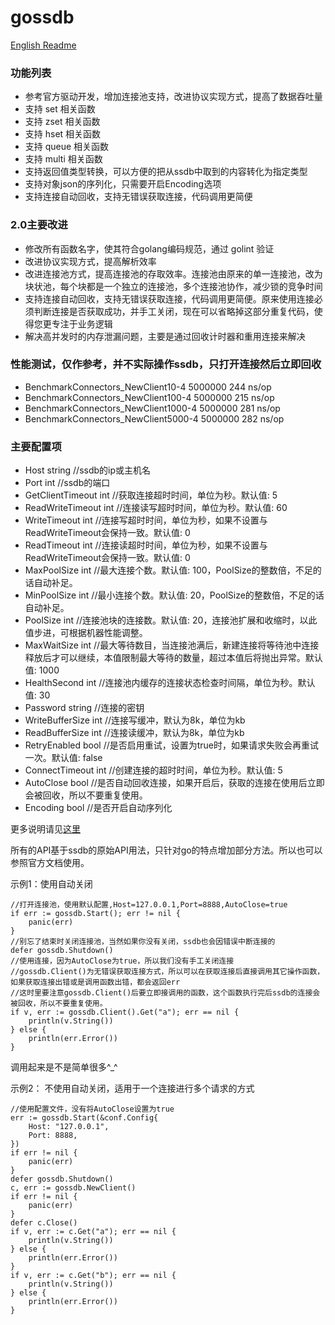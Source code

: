 # gossdb

[English Readme](https://gowalker.org/github.com/heeyapp/gossdb)
### 功能列表

* 参考官方驱动开发，增加连接池支持，改进协议实现方式，提高了数据吞吐量
* 支持 set 相关函数
* 支持 zset 相关函数
* 支持 hset 相关函数
* 支持 queue 相关函数
* 支持 multi 相关函数
* 支持返回值类型转换，可以方便的把从ssdb中取到的内容转化为指定类型
* 支持对象json的序列化，只需要开启Encoding选项
* 支持连接自动回收，支持无错误获取连接，代码调用更简便

### 2.0主要改进
* 修改所有函数名字，使其符合golang编码规范，通过 golint 验证
* 改进协议实现方式，提高解析效率
* 改进连接池方式，提高连接池的存取效率。连接池由原来的单一连接池，改为块状池，每个块都是一个独立的连接池，多个连接池协作，减少锁的竞争时间
* 支持连接自动回收，支持无错误获取连接，代码调用更简便。原来使用连接必须判断连接是否获取成功，并手工关闭，现在可以省略掉这部分重复代码，使得您更专注于业务逻辑
* 解决高并发时的内存泄漏问题，主要是通过回收计时器和重用连接来解决

### 性能测试，仅作参考，并不实际操作ssdb，只打开连接然后立即回收
* BenchmarkConnectors_NewClient10-4   	     5000000	       244 ns/op
* BenchmarkConnectors_NewClient100-4     	 5000000	       215 ns/op
* BenchmarkConnectors_NewClient1000-4   	 5000000	       281 ns/op
* BenchmarkConnectors_NewClient5000-4   	 5000000	       282 ns/op

### 主要配置项

* Host string //ssdb的ip或主机名
* Port int //ssdb的端口
* GetClientTimeout int //获取连接超时时间，单位为秒。默认值: 5
* ReadWriteTimeout int //连接读写超时时间，单位为秒。默认值: 60
* WriteTimeout int //连接写超时时间，单位为秒，如果不设置与ReadWriteTimeout会保持一致。默认值: 0
* ReadTimeout int //连接读超时时间，单位为秒，如果不设置与ReadWriteTimeout会保持一致。默认值: 0
* MaxPoolSize int //最大连接个数。默认值: 100，PoolSize的整数倍，不足的话自动补足。
* MinPoolSize int //最小连接个数。默认值: 20，PoolSize的整数倍，不足的话自动补足。
* PoolSize int //连接池块的连接数。默认值: 20，连接池扩展和收缩时，以此值步进，可根据机器性能调整。
* MaxWaitSize int //最大等待数目，当连接池满后，新建连接将等待池中连接释放后才可以继续，本值限制最大等待的数量，超过本值后将抛出异常。默认值: 1000
* HealthSecond int //连接池内缓存的连接状态检查时间隔，单位为秒。默认值: 30
* Password string //连接的密钥
* WriteBufferSize int //连接写缓冲，默认为8k，单位为kb
* ReadBufferSize int //连接读缓冲，默认为8k，单位为kb
* RetryEnabled bool //是否启用重试，设置为true时，如果请求失败会再重试一次。默认值: false
* ConnectTimeout int //创建连接的超时时间，单位为秒。默认值: 5
* AutoClose bool //是否自动回收连接，如果开启后，获取的连接在使用后立即会被回收，所以不要重复使用。
* Encoding bool //是否开启自动序列化

更多说明请见[这里](https://gowalker.org/github.com/heeyapp/gossdb)

所有的API基于ssdb的原始API用法，只针对go的特点增加部分方法。所以也可以参照官方文档使用。

示例1：使用自动关闭

    //打开连接池，使用默认配置,Host=127.0.0.1,Port=8888,AutoClose=true
	if err := gossdb.Start(); err != nil {
		panic(err)
	}
	//别忘了结束时关闭连接池，当然如果你没有关闭，ssdb也会因错误中断连接的
	defer gossdb.Shutdown()
	//使用连接，因为AutoClose为true，所以我们没有手工关闭连接
	//gossdb.Client()为无错误获取连接方式，所以可以在获取连接后直接调用其它操作函数，如果获取连接出错或是调用函数出错，都会返回err
	//这时里要注意gossdb.Client()后要立即接调用的函数，这个函数执行完后ssdb的连接会被回收，所以不要重复使用。
	if v, err := gossdb.Client().Get("a"); err == nil {
		println(v.String())
	} else {
		println(err.Error())
	}

调用起来是不是简单很多^_^

示例2： 不使用自动关闭，适用于一个连接进行多个请求的方式

    //使用配置文件，没有将AutoClose设置为true
    err := gossdb.Start(&conf.Config{
		Host: "127.0.0.1",
		Port: 8888,
	})
	if err != nil {
		panic(err)
	}
	defer gossdb.Shutdown()
	c, err := gossdb.NewClient()
	if err != nil {
		panic(err)
	}
	defer c.Close()
	if v, err := c.Get("a"); err == nil {
		println(v.String())
	} else {
		println(err.Error())
	}
    if v, err := c.Get("b"); err == nil {
		println(v.String())
	} else {
		println(err.Error())
	}
